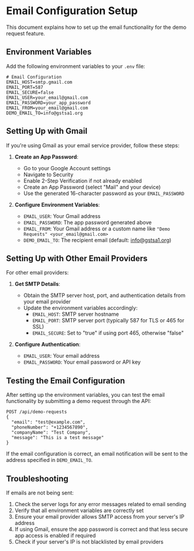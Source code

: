 # Email Configuration Setup

This document explains how to set up the email functionality for the demo request feature.

## Environment Variables

Add the following environment variables to your `.env` file:

```
# Email Configuration
EMAIL_HOST=smtp.gmail.com
EMAIL_PORT=587
EMAIL_SECURE=false
EMAIL_USER=your_email@gmail.com
EMAIL_PASSWORD=your_app_password
EMAIL_FROM=your_email@gmail.com
DEMO_EMAIL_TO=info@gstsa1.org
```

## Setting Up with Gmail

If you're using Gmail as your email service provider, follow these steps:

1. **Create an App Password**:
   - Go to your Google Account settings
   - Navigate to Security
   - Enable 2-Step Verification if not already enabled
   - Create an App Password (select "Mail" and your device)
   - Use the generated 16-character password as your `EMAIL_PASSWORD`

2. **Configure Environment Variables**:
   - `EMAIL_USER`: Your Gmail address
   - `EMAIL_PASSWORD`: The app password generated above
   - `EMAIL_FROM`: Your Gmail address or a custom name like `"Demo Requests" <your_email@gmail.com>`
   - `DEMO_EMAIL_TO`: The recipient email (default: info@gstsa1.org)

## Setting Up with Other Email Providers

For other email providers:

1. **Get SMTP Details**:
   - Obtain the SMTP server host, port, and authentication details from your email provider
   - Update the environment variables accordingly:
     - `EMAIL_HOST`: SMTP server hostname
     - `EMAIL_PORT`: SMTP server port (typically 587 for TLS or 465 for SSL)
     - `EMAIL_SECURE`: Set to "true" if using port 465, otherwise "false"

2. **Configure Authentication**:
   - `EMAIL_USER`: Your email address
   - `EMAIL_PASSWORD`: Your email password or API key

## Testing the Email Configuration

After setting up the environment variables, you can test the email functionality by submitting a demo request through the API:

```
POST /api/demo-requests
{
  "email": "test@example.com",
  "phoneNumber": "+1234567890",
  "companyName": "Test Company",
  "message": "This is a test message"
}
```

If the email configuration is correct, an email notification will be sent to the address specified in `DEMO_EMAIL_TO`.

## Troubleshooting

If emails are not being sent:

1. Check the server logs for any error messages related to email sending
2. Verify that all environment variables are correctly set
3. Ensure your email provider allows SMTP access from your server's IP address
4. If using Gmail, ensure the app password is correct and that less secure app access is enabled if required
5. Check if your server's IP is not blacklisted by email providers
